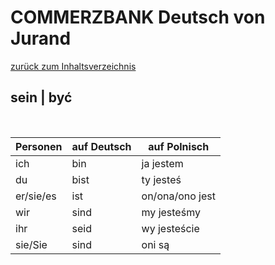 # COMMERZBANK Deutsch von Jurand

[zurück zum Inhaltsverzeichnis](../README.md)

## sein | być

&nbsp;

| Personen  | auf Deutsch | auf Polnisch    |
| --------- | ----------- | --------------- |
| ich       | bin         | ja jestem       |
| du        | bist        | ty jesteś       |
| er/sie/es | ist         | on/ona/ono jest |
| wir       | sind        | my jesteśmy     |
| ihr       | seid        | wy jesteście    |
| sie/Sie   | sind        | oni są          |
